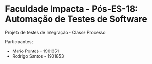 # Faculdade Impacta - Pós-ES-18: Automação de Testes de Software

 Projeto de testes de Integração - Classe Processo

Participantes;
* Mario Pontes - 1901351
* Rodrigo Santos - 1901853